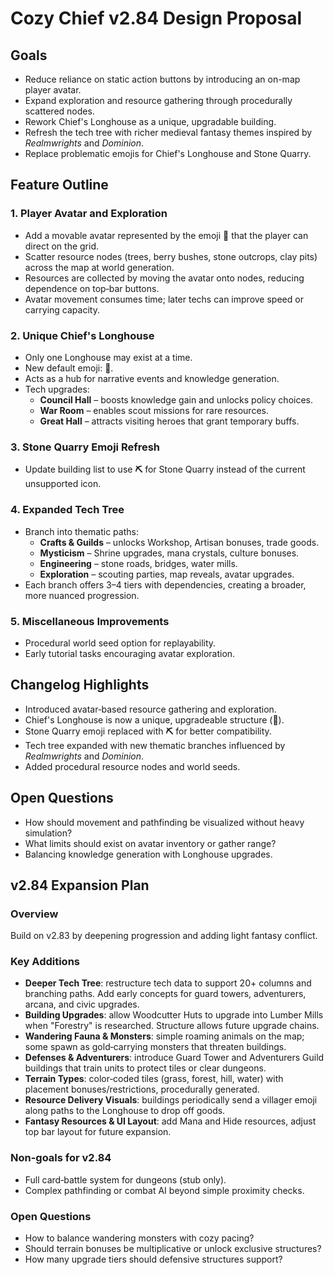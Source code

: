 # Cozy Chief v2.84 Design Proposal

## Goals
- Reduce reliance on static action buttons by introducing an on-map player avatar.
- Expand exploration and resource gathering through procedurally scattered nodes.
- Rework Chief's Longhouse as a unique, upgradable building.
- Refresh the tech tree with richer medieval fantasy themes inspired by *Realmwrights* and *Dominion*.
- Replace problematic emojis for Chief's Longhouse and Stone Quarry.

## Feature Outline
### 1. Player Avatar and Exploration
- Add a movable avatar represented by the emoji **🏃** that the player can direct on the grid.
- Scatter resource nodes (trees, berry bushes, stone outcrops, clay pits) across the map at world generation.
- Resources are collected by moving the avatar onto nodes, reducing dependence on top‑bar buttons.
- Avatar movement consumes time; later techs can improve speed or carrying capacity.

### 2. Unique Chief's Longhouse
- Only one Longhouse may exist at a time.
- New default emoji: **🏰**.
- Acts as a hub for narrative events and knowledge generation.
- Tech upgrades:
  - **Council Hall** – boosts knowledge gain and unlocks policy choices.
  - **War Room** – enables scout missions for rare resources.
  - **Great Hall** – attracts visiting heroes that grant temporary buffs.

### 3. Stone Quarry Emoji Refresh
- Update building list to use **⛏️** for Stone Quarry instead of the current unsupported icon.

### 4. Expanded Tech Tree
- Branch into thematic paths:
  - **Crafts & Guilds** – unlocks Workshop, Artisan bonuses, trade goods.
  - **Mysticism** – Shrine upgrades, mana crystals, culture bonuses.
  - **Engineering** – stone roads, bridges, water mills.
  - **Exploration** – scouting parties, map reveals, avatar upgrades.
- Each branch offers 3–4 tiers with dependencies, creating a broader, more nuanced progression.

### 5. Miscellaneous Improvements
- Procedural world seed option for replayability.
- Early tutorial tasks encouraging avatar exploration.

## Changelog Highlights
- Introduced avatar‑based resource gathering and exploration.
- Chief's Longhouse is now a unique, upgradeable structure (**🏰**).
- Stone Quarry emoji replaced with **⛏️** for better compatibility.
- Tech tree expanded with new thematic branches influenced by *Realmwrights* and *Dominion*.
- Added procedural resource nodes and world seeds.

## Open Questions
- How should movement and pathfinding be visualized without heavy simulation?
- What limits should exist on avatar inventory or gather range?
- Balancing knowledge generation with Longhouse upgrades.


## v2.84 Expansion Plan

### Overview
Build on v2.83 by deepening progression and adding light fantasy conflict.

### Key Additions
- **Deeper Tech Tree**: restructure tech data to support 20+ columns and branching paths. Add early concepts for guard towers, adventurers, arcana, and civic upgrades.
- **Building Upgrades**: allow Woodcutter Huts to upgrade into Lumber Mills when "Forestry" is researched. Structure allows future upgrade chains.
- **Wandering Fauna & Monsters**: simple roaming animals on the map; some spawn as gold‑carrying monsters that threaten buildings.
- **Defenses & Adventurers**: introduce Guard Tower and Adventurers Guild buildings that train units to protect tiles or clear dungeons.
- **Terrain Types**: color‑coded tiles (grass, forest, hill, water) with placement bonuses/restrictions, procedurally generated.
- **Resource Delivery Visuals**: buildings periodically send a villager emoji along paths to the Longhouse to drop off goods.
- **Fantasy Resources & UI Layout**: add Mana and Hide resources, adjust top bar layout for future expansion.

### Non-goals for v2.84
- Full card‑battle system for dungeons (stub only).
- Complex pathfinding or combat AI beyond simple proximity checks.

### Open Questions
- How to balance wandering monsters with cozy pacing?
- Should terrain bonuses be multiplicative or unlock exclusive structures?
- How many upgrade tiers should defensive structures support?

